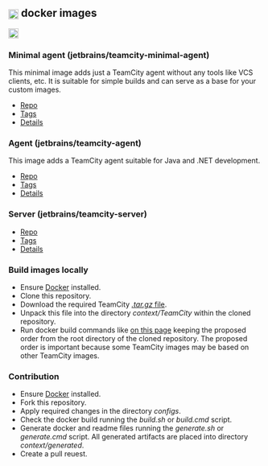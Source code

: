 ## [<img src="https://cdn.worldvectorlogo.com/logos/teamcity.svg" height="20" align="center"/>](https://www.jetbrains.com/teamcity/) docker images

[<img src="http://jb.gg/badges/official.svg" height="20"/>](https://confluence.jetbrains.com/display/ALL/JetBrains+on+GitHub)

### Minimal agent (jetbrains/teamcity-minimal-agent)

This minimal image adds just a TeamCity agent without any tools like VCS clients, etc. It is suitable for simple builds and can serve as a base for your custom images.

- [Repo](https://hub.docker.com/r/jetbrains/teamcity-minimal-agent)
- [Tags](context/generated/teamcity-minimal-agent.md)
- [Details](dockerhub/teamcity-minimal-agent/README.md)

### Agent (jetbrains/teamcity-agent)

This image adds a TeamCity agent suitable for Java and .NET development.

- [Repo](https://hub.docker.com/r/jetbrains/teamcity-agent)
- [Tags](context/generated/teamcity-agent.md)
- [Details](dockerhub/teamcity-agent/README.md)

### Server (jetbrains/teamcity-server)

- [Repo](https://hub.docker.com/r/jetbrains/teamcity-server)
- [Tags](context/generated/teamcity-server.md)
- [Details](dockerhub/teamcity-server/README.md)

### Build images locally

- Ensure [Docker](https://www.docker.com/get-started) installed.
- Clone this repository.
- Download the required TeamCity [_.tar.gz_ file](https://www.jetbrains.com/teamcity/download/#section=section-get).
- Unpack this file into the directory _context/TeamCity_ within the cloned repository.
- Run docker build commands like [on this page](context/generated/teamcity-minimal-agent.md) keeping the proposed order from the root directory of the cloned repository. The proposed order is important because some TeamCity images may be based on other TeamCity images.

### Contribution

- Ensure [Docker](https://www.docker.com/get-started) installed.
- Fork this repository.
- Apply required changes in the directory _configs_.
- Check the docker build running the _build.sh_ or _build.cmd_ script.
- Generate docker and readme files running the _generate.sh_ or _generate.cmd_ script. All generated artifacts are placed into directory _context/generated_.
- Create a pull reuest.
